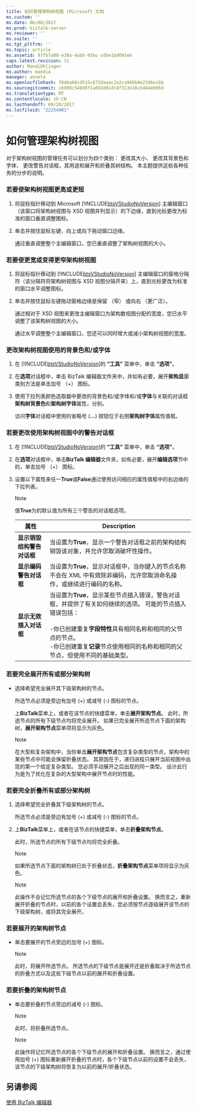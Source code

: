 ```yaml
---
title: 如何管理架构树视图 |Microsoft 文档
ms.custom: ''
ms.date: 06/08/2017
ms.prod: biztalk-server
ms.reviewer: ''
ms.suite: ''
ms.tgt_pltfrm: ''
ms.topic: article
ms.assetid: 97fb7a88-e38a-4abb-93bc-a5be1bd091e6
caps.latest.revision: 11
author: MandiOhlinger
ms.author: mandia
manager: anneta
ms.openlocfilehash: f84ba68cd515c673daaac2e2ca96bb0e2346ecbb
ms.sourcegitcommit: cb908c540d8f1a692d01dc8f313e16cb4b4e696d
ms.translationtype: MT
ms.contentlocale: zh-CN
ms.lasthandoff: 09/20/2017
ms.locfileid: "22254901"
---
```

# <a name="how-to-manage-the-schema-tree-view"></a>如何管理架构树视图
对于架构树视图的管理任务可以划分为四个类别： 更改其大小、 更改其背景色和字体、 更改警告对话框，其用途和展开和折叠其树结构。 本主题提供这些各种任务的分步的说明。  
  
### <a name="to-make-the-schema-tree-view-taller-or-shorter"></a>若要使架构树视图更高或更短  
  
1.  将鼠标指针移动到 Microsoft [!INCLUDE[btsVStudioNoVersion](../includes/btsvstudionoversion-md.md)] 主编辑窗口（该窗口将架构树视图与 XSD 视图并列显示）的下边缘，直到光标更改为标准的窗口垂直调整图标。  
  
2.  单击并按住鼠标左键，向上或向下拖动窗口边缘。  
  
     通过垂直调整整个主编辑窗口，您已垂直调整了架构树视图的大小。  
  
### <a name="to-make-the-schema-tree-view-wider-or-more-narrow"></a>若要使更宽或变得更窄架构树视图  
  
1.  将鼠标指针移动到 [!INCLUDE[btsVStudioNoVersion](../includes/btsvstudionoversion-md.md)] 主编辑窗口的窗格分隔符（该分隔符将架构树视图与 XSD 视图分隔开来）上，直到光标更改为标准的窗口水平调整图标。  
  
2.  单击并按住鼠标左键拖动窗格边缘是保留 （窄） 或向右 （更广泛）。  
  
     通过相对于 XSD 视图来更改主编辑窗口为架构数视图分配的宽度，您已水平调整了该架构树视图的大小。  
  
     通过水平调整整个主编辑窗口，您还可以同时增大或减小架构树视图的宽度。  
  
### <a name="to-change-the-background-color-andor-font-used-by-the-schema-tree-view"></a>更改架构树视图使用的背景色和/或字体  
  
1.  在 [!INCLUDE[btsVStudioNoVersion](../includes/btsvstudionoversion-md.md)]的 **“工具”** 菜单中，单击 **“选项”**。  
  
2.  在**选项**对话框中，单击 BizTalk 编辑器文件夹中，并如有必要，展开**架构显示**类别方法是单击加号 （+） 图标。  
  
3.  使用下拉列表颜色选取器中更改的背景色和/或字体和/或**字体**与关联的对话框**架构树背景色**和**架构树字体**属性，分别。  
  
     访问**字体**对话框中使用的省略号 (**...**) 按钮位于右侧**架构树字体**属性值框。  
  
### <a name="to-change-the-warning-dialogs-used-when-working-in-the-schema-tree-view"></a>若要更改使用架构树视图中的警告对话框  
  
1.  在 [!INCLUDE[btsVStudioNoVersion](../includes/btsvstudionoversion-md.md)]的 **“工具”** 菜单中，单击 **“选项”**。  
  
2.  在**选项**对话框中，单击**BizTalk 编辑器**文件夹，如有必要，展开**编辑选项**节中的，单击加号 （+） 图标。  
  
3.  设置以下属性来任一**True**或**False**通过使用访问相应的属性值框中的右边缘的下拉列表。  
  
    > [!NOTE]
    >  值**True**为的默认值为所有三个警告的对话框选项。  
  
    |属性|Description|  
    |--------------|-----------------|  
    |**显示销毁结构警告对话框**|当设置为**True**，显示一个警告对话框之前的架构结构销毁该对象，并允许您取消破坏性操作。|  
    |**显示编码警告对话框**|当设置为**True**，显示对话框中，当你键入的节点名称不会在 XML 中有效除非编码，允许您取消命名操作，或继续进行编码的名称。|  
    |**显示无效插入对话框**|当设置为**True**，显示某些节点插入错误，警告对话框，并提供了有关如何继续的选项。 可能的节点插入错误包括：<br /><br /> -你已创建重复**字段特性**具有相同名称和相同的父节点的节点。<br />-你已创建重复**记录**节点使用相同的名称和相同的父节点，但使用不同的基础类型。|  
  
### <a name="to-completely-expand-all-or-part-of-the-schema-tree"></a>若要完全展开所有或部分架构树  
  
-   选择希望完全展开其下级架构树的节点。  
  
     所选节点必须是旁边有加号 (+) 或减号 (-) 图标的节点。  
  
     上**BizTalk**菜单上，或者在该节点的快捷菜单，单击**展开架构节点**。 此时，所选节点的所有下级节点均将完全展开。 如果已完全展开所选节点下面的架构树，**展开架构节点**菜单项将显示为灰色。  
  
    > [!NOTE]
    >  在大型和复杂架构中，当你单击**展开架构节点**包含复杂类型的节点，架构中的某些节点中可能会保留折叠状态。 其原因在于，递归进程只展开当前视图中出现的第一个给定复杂类型。 您必须手动展开之后出现的同一类型。 设计此行为是为了优化在复杂的大型架构中展开节点时的性能。  
  
### <a name="to-completely-collapse-all-or-part-of-the-schema-tree"></a>若要完全折叠所有或部分架构树  
  
1.  选择希望完全折叠其下级架构树的节点。  
  
     所选节点必须是旁边有加号 (+) 或减号 (-) 图标的节点。  
  
2.  上**BizTalk**菜单上，或者在该节点的快捷菜单，单击**折叠架构节点**。  
  
     此时，所选节点的所有下级节点均将完全折叠。  
  
    > [!NOTE]
    >  如果所选节点下面的架构树已处于折叠状态，**折叠架构节点**菜单项将显示为灰色。  
  
    > [!NOTE]
    >  此操作不会记忆所选节点的各个下级节点的展开和折叠设置。 换而言之，重新展开折叠的节点时，以前的各个设置会丢失，您必须按节点逐级展开该节点的下级架构树，或将其完全展开。  
  
### <a name="to-expand-a-node-of-the-schema-tree"></a>若要展开的架构树节点  
  
-   单击要展开的节点旁边的加号 (+) 图标。  
  
    > [!NOTE]
    >  此时，将展开所选节点。 所选节点的下级节点是展开还是折叠取决于所选节点的折叠方式以及这些下级节点以前的展开和折叠设置。  
  
### <a name="to-collapse-a-node-of-the-schema-tree"></a>若要折叠的架构树节点  
  
-   单击要折叠的节点旁边的减号 (-) 图标。  
  
    > [!NOTE]
    >  此时，将折叠所选节点。  
  
    > [!NOTE]
    >  此操作将记忆所选节点的各个下级节点的展开和折叠设置。 换而言之，通过使用加号 (+) 图标重新展开折叠的节点时，各个下级节点以前的设置不会丢失，该节点的下级架构树将恢复为以前的展开/折叠状态。  
  
## <a name="see-also"></a>另请参阅  
 [使用 BizTalk 编辑器](../core/using-biztalk-editor.md)
